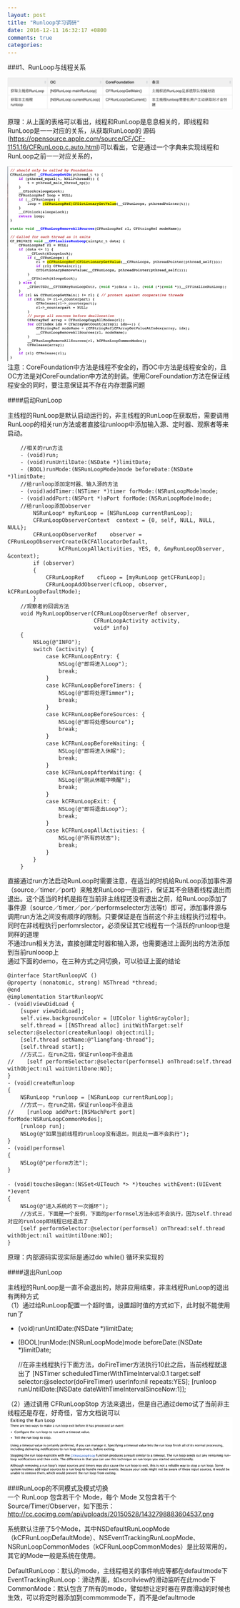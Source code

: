 ```yaml
---
layout: post
title: "Runloop学习调研"
date: 2016-12-11 16:32:17 +0800
comments: true
categories: 
---
```



###1、RunLoop与线程关系

![Alt text](../images/runloop3.png)   

 原理：从上面的表格可以看出，线程和RunLoop是息息相关的，即线程和RunLoop是一一对应的关系，从获取RunLoop的   源码(https://opensource.apple.com/source/CF/CF-1151.16/CFRunLoop.c.auto.html)可以看出，它是通过一个字典来实现线程和RunLoop之前一一对应关系的，<!--more-->  

 ![Alt text](../images/runloop1.png)   
 注意：CoreFoundation中方法是线程不安全的，而OC中方法是线程安全的，且OC方法是对CoreFoundation中方法的封装。使用CoreFoundation方法在保证线程安全的同时，要注意保证其不存在内存泄露问题  
 
####启动RunLoop  

   主线程的RunLoop是默认启动运行的，非主线程的RunLoop在获取后，需要调用RunLoop的相关run方法或者直接往runloop中添加输入源、定时器、观察者等来启动。
   
		//相关的run方法
		- (void)run;
		- (void)runUntilDate:(NSDate *)limitDate;
		- (BOOL)runMode:(NSRunLoopMode)mode beforeDate:(NSDate *)limitDate;
		//给runloop添加定时器、输入源的方法
		- (void)addTimer:(NSTimer *)timer forMode:(NSRunLoopMode)mode;
		- (void)addPort:(NSPort *)aPort forMode:(NSRunLoopMode)mode;
		//给runloop添加observer
		    NSRunLoop* myRunLoop = [NSRunLoop currentRunLoop];
		    CFRunLoopObserverContext  context = {0, self, NULL, NULL, NULL};
		    CFRunLoopObserverRef    observer = CFRunLoopObserverCreate(kCFAllocatorDefault,
		            kCFRunLoopAllActivities, YES, 0, &myRunLoopObserver, &context);
		    if (observer)
		    {
		        CFRunLoopRef    cfLoop = [myRunLoop getCFRunLoop];
		        CFRunLoopAddObserver(cfLoop, observer, kCFRunLoopDefaultMode);
		    }
		//观察者的回调方法
		void MyRunLoopObserver(CFRunLoopObserverRef observer,
		                       CFRunLoopActivity activity,
		                       void* info)
		{
		    NSLog(@"INFO");
		    switch (activity) {
		        case kCFRunLoopEntry: {
		            NSLog(@"即将进入Loop");
		            break;
		        }
		        case kCFRunLoopBeforeTimers: {
		            NSLog(@"即将处理Timmer");
		            break;
		        }
		        case kCFRunLoopBeforeSources: {
		            NSLog(@"即将处理Source");
		            break;
		        }
		        case kCFRunLoopBeforeWaiting: {
		            NSLog(@"即将进入休眠");
		            break;
		        }
		        case kCFRunLoopAfterWaiting: {
		            NSLog(@"刚从休眠中唤醒");
		            break;
		        }
		        case kCFRunLoopExit: {
		            NSLog(@"即将退出Loop");
		            break;
		        }
		        case kCFRunLoopAllActivities: {
		            NSLog(@"所有的状态");
		            break;
		        }
		    }
		}
 
 直接通过run方法启动RunLoop时需要注意，在适当的时机给RunLoop添加事件源（source／timer／port）来触发RunLoop一直运行，保证其不会随着线程退出而退出。这个适当的时机是指在当前非主线程还没有退出之前，给RunLoop添加了事件源（source／timer／por／performselecter方法等t）即可，添加事件源与调用run方法之间没有顺序的限制。只要保证是在当前这个非主线程执行过程中。同时在非线程执行perfomrslector，必须保证其它线程有一个活跃的runloop也是同样的道理   
 不通过run相关方法，直接创建定时器和输入源，也需要通过上面列出的方法添加到当前runlooop上  
  通过下面的demo，在三种方式之间切换，可以验证上面的结论  
  
	@interface StartRunloopVC ()
	@property (nonatomic, strong) NSThread *thread;
	@end
	@implementation StartRunloopVC
	- (void)viewDidLoad {
	    [super viewDidLoad];
	    self.view.backgroundColor = [UIColor lightGrayColor];
	    self.thread = [[NSThread alloc] initWithTarget:self selector:@selector(createRunloop) object:nil];
	    [self.thread setName:@"liangfang-thread"];
	    [self.thread start];
	    //方式二，在run之后，保证runloop不会退出
	//    [self performSelector:@selector(performsel) onThread:self.thread withObject:nil waitUntilDone:NO];
	}
	- (void)createRunloop
	{
	    NSRunLoop *runloop = [NSRunLoop currentRunLoop];
	    //方式一，在run之前，保证runloop不会退出
	//    [runloop addPort:[NSMachPort port] forMode:NSRunLoopCommonModes];
	    [runloop run];
	    NSLog(@"如果当前线程的runloop没有退出，则此处一直不会执行");
	}
	- (void)performsel
	{
	    NSLog(@"perform方法");
	}
	 
	- (void)touchesBegan:(NSSet<UITouch *> *)touches withEvent:(UIEvent *)event
	{
	    NSLog(@"进入系统的下一次循环");
	    //方式三，下面是一个反例，下面的performsel方法永远不会执行，因为self.thread对应的runloop即线程已经退出了
	    [self performSelector:@selector(performsel) onThread:self.thread withObject:nil waitUntilDone:NO];
	}
	
原理：内部源码实现实际是通过do while() 循环来实现的

####退出RunLoop
	
主线程的RunLoop是一直不会退出的，除非应用结束，非主线程RunLoop的退出有两种方式  
（1）通过给RunLoop配置一个超时值，设置超时值的方式如下，此时就不能使用run了  
- (void)runUntilDate:(NSDate *)limitDate;  
- (BOOL)runMode:(NSRunLoopMode)mode beforeDate:(NSDate *)limitDate;  

	//在非主线程执行下面方法，doFireTimer方法执行10此之后，当前线程就退出了
	[NSTimer scheduledTimerWithTimeInterval:0.1 target:self selector:@selector(doFireTimer) userInfo:nil repeats:YES];
	[runloop runUntilDate:[NSDate dateWithTimeIntervalSinceNow:1]];
 
 （2）通过调用 CFRunLoopStop 方法来退出，但是自己通过demo试了当前非主线程还是存在，好奇怪，官方文档说可以  
  ![Alt text](../images/runloop2.png)  
  
###RunLoop的不同模式及模式切换  
一个 RunLoop 包含若干个 Mode，每个 Mode 又包含若干个 Source/Timer/Observer，如下图示：http://cc.cocimg.com/api/uploads/20150528/1432798883604537.png  

系统默认注册了5个Mode，其中NSDefaultRunLoopMode（kCFRunLoopDefaultMode）、NSEventTrackingRunLoopMode、NSRunLoopCommonModes（kCFRunLoopCommonModes）是比较常用的，其它的Mode一般是系统在使用。  

DefaultRunLoop：默认的mode，主线程相关的事件响应等都在defaultmode下  
EventTrackingRunLoop：滑动界面，如scrollview的滑动监听在此mode下  
CommonMode：默认包含了所有的mode，譬如想让定时器在界面滑动的时候也生效，可以将定时器添加到commommode下，而不是defaultmode  
